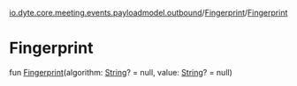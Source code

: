 [io.dyte.core.meeting.events.payloadmodel.outbound](../index.md)/[Fingerprint](index.md)/[Fingerprint](-fingerprint.md)

# Fingerprint


fun [Fingerprint](-fingerprint.md)(algorithm: [String](https://kotlinlang.org/api/latest/jvm/stdlib/kotlin/-string/index.html)? = null, value: [String](https://kotlinlang.org/api/latest/jvm/stdlib/kotlin/-string/index.html)? = null)
